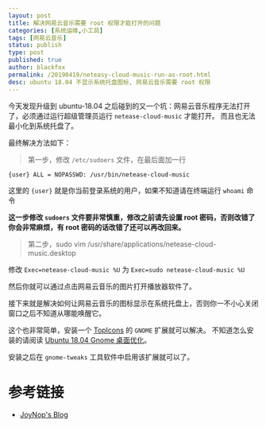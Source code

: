 ```yaml
---
layout: post
title: 解决网易云音乐需要 root 权限才能打开的问题
categories: [系统运维,小工具]
tags: [网易云音乐]
status: publish
type: post
published: true
author: blackfox
permalink: /20190419/neteasy-cloud-music-run-as-root.html
desc: ubuntu 18.04 不显示系统托盘图标, 网易云音乐需要 root 权限
---
```


今天发现升级到 ubuntu-18.04 之后碰到的又一个坑：网易云音乐程序无法打开了，必须通过运行超级管理员运行 `netease-cloud-music` 才能打开。
而且也无法最小化到系统托盘了。

最终解决方法如下：

> 第一步，修改 `/etc/sudoers` 文件，在最后面加一行

```bash
{user} ALL = NOPASSWD: /usr/bin/netease-cloud-music
```

这里的 `{user}` 就是你当前登录系统的用户，如果不知道请在终端运行 `whoami` 命令

**这一步修改 `sudoers` 文件要非常慎重，修改之前请先设置 root 密码，否则改错了你会非常麻烦，有 root 密码的话改错了还可以再改回来。**

> 第二步，sudo vim /usr/share/applications/netease-cloud-music.desktop

修改 `Exec=netease-cloud-music %U` 为 `Exec=sudo netease-cloud-music %U`

然后你就可以通过点击网易云音乐的图片打开播放器软件了。

接下来就是解决如何让网易云音乐的图标显示在系统托盘上，否则你一不小心关闭窗口之后不知道从哪能唤醒它。

这个也非常简单，安装一个 [TopIcons](https://extensions.gnome.org/extension/495/topicons/) 的 `GNOME` 扩展就可以解决。
不知道怎么安装的请阅读 [Ubuntu 18.04 Gnome 桌面优化](/20190418/ubuntu-18.04-gnome-optimize.html)。

安装之后在 `gnome-tweaks` 工具软件中启用该扩展就可以了。

# 参考链接

* [JoyNop's Blog](https://www.joynop.com/75.html)


